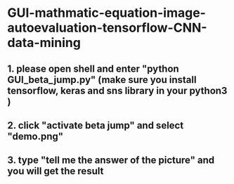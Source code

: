 # GUI-mathmatic-equation-image-autoevaluation-tensorflow-CNN-data-mining
## 1. please open shell and enter "python GUI_beta_jump.py" (make sure you install tensorflow, keras and sns library in your python3 )
## 2. click "activate beta jump" and select "demo.png"
## 3. type "tell me the answer of the picture" and you will get the result
